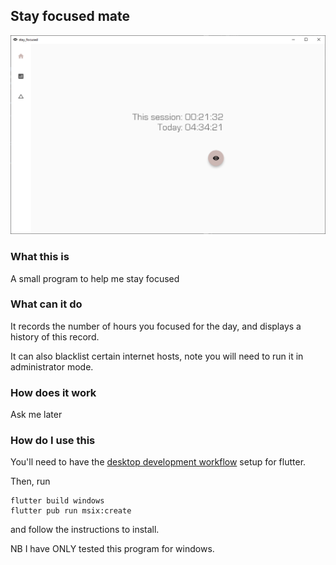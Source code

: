 ## Stay focused mate

![Screenshot](screenshot.png)

### What this is

A small program to help me stay focused

### What can it do

It records the number of hours you focused for the day, and displays a history of this record.

It can also blacklist certain internet hosts, note you will need to run it in administrator mode.

### How does it work

Ask me later

### How do I use this

You'll need to have the [desktop development workflow](https://flutter.dev/desktop) setup for flutter.

Then, run

```
flutter build windows
flutter pub run msix:create
```

and follow the instructions to install.

NB I have ONLY tested this program for windows.